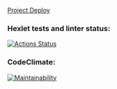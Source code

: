 [Project Deploy](https://frontend-project-11-brown-iota.vercel.app/)

### Hexlet tests and linter status:
[![Actions Status](https://github.com/feot/frontend-project-11/workflows/hexlet-check/badge.svg)](https://github.com/feot/frontend-project-11/actions)

### CodeClimate:
[![Maintainability](https://api.codeclimate.com/v1/badges/58ede4e1fdd207254b25/maintainability)](https://codeclimate.com/github/feot/frontend-project-11/maintainability)